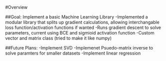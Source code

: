 #Overview

##Goal: Implement a basic Machine Learning Library
-Implemented a modular library that splits up gradient calculations, allowing interchangable loss function/activation functions if wanted
-Runs gradient descent to solve parameters, current using BCE and sigmioid activation function
-Custom vector and matrix class (tried to make it like numpy)

##Future Plans: 
-Implement SVD
-Implemenet Psuedo-matrix inverse to solve paramters for smaller datasets
-Implement linear regression

